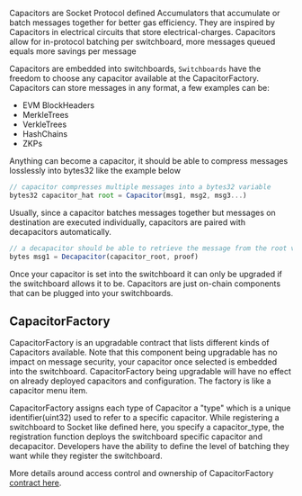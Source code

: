 Capacitors are Socket Protocol defined Accumulators that accumulate or batch messages together for better gas efficiency. They are inspired by Capacitors in electrical circuits that store electrical-charges. Capacitors allow for in-protocol batching per switchboard, more messages queued equals more savings per message

Capacitors are embedded into switchboards, `Switchboards` have the freedom to choose any capacitor available at the CapacitorFactory. Capacitors can store messages in any format, a few examples can be:
- EVM BlockHeaders 
- MerkleTrees
- VerkleTrees
- HashChains 
- ZKPs

Anything can become a capacitor, it should be able to compress messages losslessly into bytes32 like the example below 
```javascript
// capacitor compresses multiple messages into a bytes32 variable
bytes32 capacitor_hat root = Capacitor(msg1, msg2, msg3...)
```
Usually, since a capacitor batches messages together but messages on destination are executed individually, capacitors are paired with decapacitors automatically. 

```javascript
// a decapacitor should be able to retrieve the message from the root via a proof
bytes msg1 = Decapacitor(capacitor_root, proof) 
```

Once your capacitor is set into the switchboard it can only be upgraded if the switchboard allows it to be. Capacitors are just on-chain components that can be plugged into your switchboards.

## CapacitorFactory

CapacitorFactory is an upgradable contract that lists different kinds of Capacitors available. Note that this component being upgradable has no impact on message security, your capacitor once selected is embedded into the switchboard. CapacitorFactory being upgradable will have no effect on already deployed capacitors and configuration. The factory is like a capacitor menu item.

CapacitorFactory assigns each type of Capacitor a "type" which is a unique identifier(uint32) used to refer to a specific capacitor. While registering a switchboard to Socket like defined here, you specify a capacitor_type, the registration function deploys the switchboard specific capacitor and decapacitor. Developers have the ability to define the level of batching they want while they register the switchboard. 

More details around access control and ownership of CapacitorFactory [contract here](../Ownership.md).
